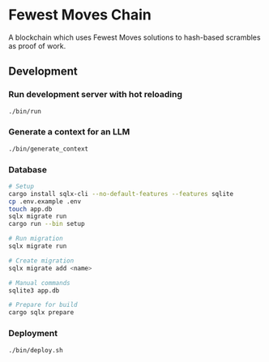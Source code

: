 # Fewest Moves Chain

A blockchain which uses Fewest Moves solutions to hash-based scrambles as proof of work.

## Development

### Run development server with hot reloading

```bash
./bin/run
```


### Generate a context for an LLM

```bash
./bin/generate_context
```


### Database

```bash
# Setup
cargo install sqlx-cli --no-default-features --features sqlite
cp .env.example .env
touch app.db
sqlx migrate run
cargo run --bin setup

# Run migration
sqlx migrate run

# Create migration
sqlx migrate add <name>

# Manual commands
sqlite3 app.db

# Prepare for build
cargo sqlx prepare
```


### Deployment

```bash
./bin/deploy.sh
```
